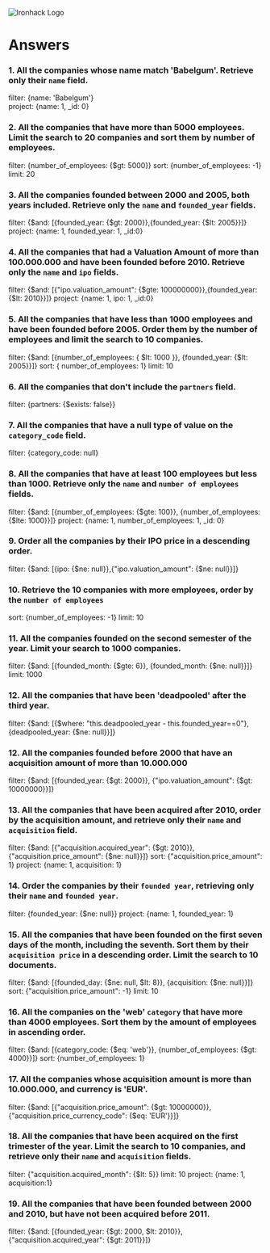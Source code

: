 ![Ironhack Logo](https://i.imgur.com/1QgrNNw.png)

# Answers

### 1. All the companies whose name match 'Babelgum'. Retrieve only their `name` field.

<!-- Your Code Goes Here -->
filter: {name: 'Babelgum'}  
project: {name: 1, _id: 0}

### 2. All the companies that have more than 5000 employees. Limit the search to 20 companies and sort them by **number of employees**.

<!-- Your Code Goes Here -->
filter: {number_of_employees: {$gt: 5000}}
sort: {number_of_employees: -1}
limit: 20

### 3. All the companies founded between 2000 and 2005, both years included. Retrieve only the `name` and `founded_year` fields.

<!-- Your Code Goes Here -->
filter: {$and: [{founded_year: {$gt: 2000}},{founded_year: {$lt: 2005}}]}
project: {name: 1, founded_year: 1, _id:0}

### 4. All the companies that had a Valuation Amount of more than 100.000.000 and have been founded before 2010. Retrieve only the `name` and `ipo` fields.

<!-- Your Code Goes Here -->
filter: {$and: [{"ipo.valuation_amount": {$gte: 100000000}},{founded_year: {$lt: 2010}}]}
project: {name: 1, ipo: 1, _id:0}

### 5. All the companies that have less than 1000 employees and have been founded before 2005. Order them by the number of employees and limit the search to 10 companies.

<!-- Your Code Goes Here -->
filter: {$and: [{number_of_employees: { $lt: 1000 }}, {founded_year: {$lt: 2005}}]}
sort: { number_of_employees: 1} 
limit: 10

### 6. All the companies that don't include the `partners` field.

<!-- Your Code Goes Here -->
filter: {partners: {$exists: false}}

### 7. All the companies that have a null type of value on the `category_code` field.

<!-- Your Code Goes Here -->
filter: {category_code: null}

### 8. All the companies that have at least 100 employees but less than 1000. Retrieve only the `name` and `number of employees` fields.

<!-- Your Code Goes Here -->
filter: {$and: [{number_of_employees: {$gte: 100}}, {number_of_employees: {$lte: 1000}}]}
project: {name: 1, number_of_employees: 1, _id: 0}

### 9. Order all the companies by their IPO price in a descending order.

<!-- Your Code Goes Here -->
filter: {$and: [{ipo: {$ne: null}},{"ipo.valuation_amount": {$ne: null}}]}

### 10. Retrieve the 10 companies with more employees, order by the `number of employees`

<!-- Your Code Goes Here -->
sort: {number_of_employees: -1} 
limit: 10

### 11. All the companies founded on the second semester of the year. Limit your search to 1000 companies.

<!-- Your Code Goes Here -->
filter: {$and: [{founded_month: {$gte: 6}}, {founded_month: {$ne: null}}]}
limit: 1000

### 12. All the companies that have been 'deadpooled' after the third year.

<!-- Your Code Goes Here -->
filter:  {$and: [{$where: "this.deadpooled_year - this.founded_year==0"}, {deadpooled_year: {$ne: null}}]}

### 12. All the companies founded before 2000 that have an acquisition amount of more than 10.000.000

<!-- Your Code Goes Here -->
filter:  {$and: [{founded_year: {$gt: 2000}}, {"ipo.valuation_amount": {$gt: 10000000}}]}

### 13. All the companies that have been acquired after 2010, order by the acquisition amount, and retrieve only their `name` and `acquisition` field.

<!-- Your Code Goes Here -->
filter: {$and: [{"acquisition.acquired_year": {$gt: 2010}}, {"acquisition.price_amount": {$ne: null}}]}
sort: {"acquisition.price_amount": 1}
project: {name: 1, acquisition: 1}

### 14. Order the companies by their `founded year`, retrieving only their `name` and `founded year`.

<!-- Your Code Goes Here -->
filter: {founded_year: {$ne: null}}
project: {name: 1, founded_year: 1}

### 15. All the companies that have been founded on the first seven days of the month, including the seventh. Sort them by their `acquisition price` in a descending order. Limit the search to 10 documents.

<!-- Your Code Goes Here -->
filter: {$and: [{founded_day: {$ne: null, $lt: 8}}, {acquisition: {$ne: null}}]}
sort: {"acquisition.price_amount": -1}
limit: 10

### 16. All the companies on the 'web' `category` that have more than 4000 employees. Sort them by the amount of employees in ascending order.

<!-- Your Code Goes Here -->
filter: {$and: [{category_code: {$eq: 'web'}}, {number_of_employees: {$gt: 4000}}]}
sort: {number_of_employees: 1}

### 17. All the companies whose acquisition amount is more than 10.000.000, and currency is 'EUR'.

<!-- Your Code Goes Here -->
filter:  {$and: [{"acquisition.price_amount": {$gt: 10000000}}, {"acquisition.price_currency_code": {$eq: 'EUR'}}]}


### 18. All the companies that have been acquired on the first trimester of the year. Limit the search to 10 companies, and retrieve only their `name` and `acquisition` fields.

<!-- Your Code Goes Here -->
filter:  {"acquisition.acquired_month": {$lt: 5}} 
limit:   10 
project: {name: 1, acquisition:1}

### 19. All the companies that have been founded between 2000 and 2010, but have not been acquired before 2011.

<!-- Your Code Goes Here -->
filter:  {$and: [{founded_year: {$gt: 2000, $lt: 2010}}, {"acquisition.acquired_year": {$gt: 2011}}]}
